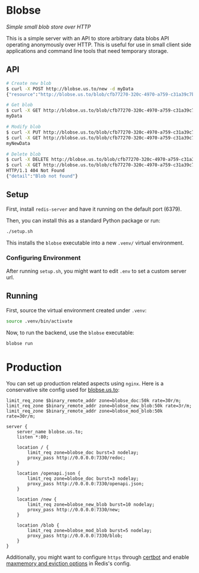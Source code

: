 # Blobse

*Simple small blob store over HTTP*

This is a simple server with an API to store arbitrary data blobs API operating
anonymously over HTTP. This is useful for use in small client side applications and
command line tools that need temporary storage.

## API

```bash
# Create new blob
$ curl -X POST http://blobse.us.to/new -d myData
{"resource":"http://blobse.us.to/blob/cfb77270-320c-4970-a759-c31a39c7b931"}

# Get blob
$ curl -X GET http://blobse.us.to/blob/cfb77270-320c-4970-a759-c31a39c7b931
myData

# Modify blob
$ curl -X PUT http://blobse.us.to/blob/cfb77270-320c-4970-a759-c31a39c7b931 -d myNewData
$ curl -X GET http://blobse.us.to/blob/cfb77270-320c-4970-a759-c31a39c7b931
myNewData

# Delete blob
$ curl -X DELETE http://blobse.us.to/blob/cfb77270-320c-4970-a759-c31a39c7b931
$ curl -X GET http://blobse.us.to/blob/cfb77270-320c-4970-a759-c31a39c7b931 -D -
HTTP/1.1 404 Not Found
{"detail":"Blob not found"}
```

## Setup

First, install `redis-server` and have it running on the default port
(6379).

Then, you can install this as a standard Python package or run:

```bash
./setup.sh
```

This installs the `blobse` executable into a new `.venv/` virtual environment.

### Configuring Environment

After running `setup.sh`, you might want to edit `.env` to set a custom server url.

## Running

First, source the virtual environment created under `.venv`:

```bash
source .venv/bin/activate
```

Now, to run the backend, use the `blobse` executable:

```bash
blobse run
```

# Production

You can set up production related aspects using `nginx`. Here is a conservative site
config used for [blobse.us.to](https://blobse.us.to):

```nginx
limit_req_zone $binary_remote_addr zone=blobse_doc:50k rate=30r/m;
limit_req_zone $binary_remote_addr zone=blobse_new_blob:50k rate=3r/m;
limit_req_zone $binary_remote_addr zone=blobse_mod_blob:50k rate=30r/m;

server {
    server_name blobse.us.to;
    listen *:80;

    location / {
        limit_req zone=blobse_doc burst=3 nodelay;
        proxy_pass http://0.0.0.0:7330/redoc;
    }

    location /openapi.json {
        limit_req zone=blobse_doc burst=3 nodelay;
        proxy_pass http://0.0.0.0:7330/openapi.json;
    }

    location /new {
        limit_req zone=blobse_new_blob burst=10 nodelay;
        proxy_pass http://0.0.0.0:7330/new;
    }

    location /blob {
        limit_req zone=blobse_mod_blob burst=5 nodelay;
        proxy_pass http://0.0.0.0:7330/blob;
    }
}
```

Additionally, you might want to configure `https` through
[certbot](https://certbot.eff.org/) and enable
[maxmemory and eviction options](https://redis.io/topics/lru-cache#maxmemory-configuration-directive)
in Redis's config.
